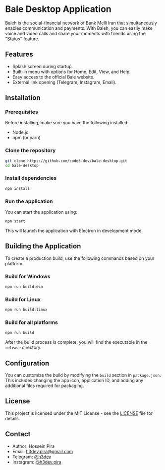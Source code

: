 # Bale Desktop Application

Baleh is the social-financial network of Bank Melli Iran that simultaneously enables communication and payments. With Baleh, you can easily make voice and video calls and share your moments with friends using the "Status" feature.

## Features

- Splash screen during startup.
- Built-in menu with options for Home, Edit, View, and Help.
- Easy access to the official Bale website.
- External link opening (Telegram, Instagram, Email).

## Installation

### Prerequisites

Before installing, make sure you have the following installed:
- Node.js
- npm (or yarn)

### Clone the repository

```bash
git clone https://github.com/code3-dev/bale-desktop.git
cd bale-desktop
```

### Install dependencies

```bash
npm install
```

### Run the application

You can start the application using:

```bash
npm start
```

This will launch the application with Electron in development mode.

## Building the Application

To create a production build, use the following commands based on your platform.

### Build for Windows

```bash
npm run build:win
```

### Build for Linux

```bash
npm run build:linux
```

### Build for all platforms

```bash
npm run build
```

After the build process is complete, you will find the executable in the `release` directory.

## Configuration

You can customize the build by modifying the `build` section in `package.json`. This includes changing the app icon, application ID, and adding any additional files required for packaging.

## License

This project is licensed under the MIT License - see the [LICENSE](LICENSE) file for details.

## Contact

- Author: Hossein Pira
- Email: [h3dev.pira@gmail.com](mailto:h3dev.pira@gmail.com)
- Telegram: [@h3dev](https://t.me/h3dev)
- Instagram: [@h3dev.pira](https://instagram.com/h3dev.pira)